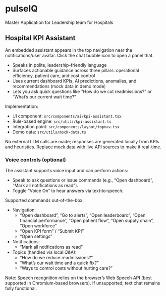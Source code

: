 # pulseIQ
Master Application for Leadership team for Hospitals

## Hospital KPI Assistant

An embedded assistant appears in the top navigation near the notifications/user avatar. Click the chat bubble icon to open a panel that:

- Speaks in polite, leadership-friendly language
- Surfaces actionable guidance across three pillars: operational efficiency, patient care, and cost control
- Uses current dashboard KPIs, AI predictions, anomalies, and recommendations (mock data in demo mode)
- Lets you ask quick questions like “How do we cut readmissions?” or “What’s our current wait time?”

Implementation:

- UI component: `src/components/ai/kpi-assistant.tsx`
- Rule-based engine: `src/utils/kpi-assistant.ts`
- Integration point: `src/components/layout/topnav.tsx`
- Demo data: `src/utils/mock-data.ts`

No external LLM calls are made; responses are generated locally from KPIs and heuristics. Replace mock data with live API sources to make it real-time.

### Voice controls (optional)

The assistant supports voice input and can perform actions:

- Speak to ask questions or issue commands (e.g., “Open dashboard”, “Mark all notifications as read”).
- Toggle “Voice On” to hear answers via text‑to‑speech.

Supported commands out-of-the-box:

- Navigation:
	- “Open dashboard”, “Go to alerts”, “Open leaderboard”, “Open financial performance”, “Open patient flow”, “Open supply chain”, “Open workforce”
	- “Open KPI form” / “Submit KPI”
	- “Open settings”
- Notifications:
	- “Mark all notifications as read”
- Topics (handled via local Q&A):
	- “How do we reduce readmissions?”
	- “What’s our wait time and a quick fix?”
	- “Ways to control costs without hurting care?”

Note: Speech recognition relies on the browser’s Web Speech API (best supported in Chromium-based browsers). If unsupported, text chat remains fully functional.
